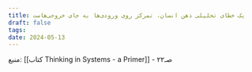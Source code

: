 ```yaml
---
title: یک خطای تحلیلی ذهن انسان، تمرکز روی ورودی‌ها به جای خروجی‌هاست
draft: false
tags: 
date: 2024-05-13
---
```

منبع: [[کتاب Thinking in Systems - a Primer]] - صـ۲۲